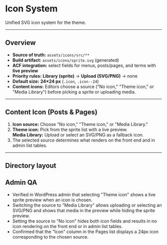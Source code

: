 # Icon System

Unified SVG icon system for the theme.

---

## Overview

- **Source of truth:** `assets/icons/src/**`  
- **Build artifact:** `assets/icons/sprite.svg` (generated)  
- **ACF integration:** select fields for menus, posts/pages, and terms with **live preview**
- **Priority rules:** **Library (sprite)** → **Upload (SVG/PNG)** → none
- **Default size:** **24×24 px** (`.icon`, `.icon--24`)
- **Content icons:** Editors choose a source ("No icon," "Theme icon," or "Media Library") before picking a sprite or uploading media.

---

## Content Icon (Posts & Pages)

1. **Icon source:** Choose "No icon," "Theme icon," or "Media Library."
2. **Theme icon:** Pick from the sprite list with a live preview.  
   **Media Library:** Upload or select an SVG/PNG as a fallback icon.
3. The selected source determines what renders on the front end and in admin list tables.

---

## Directory layout

## Admin QA

- Verified in WordPress admin that selecting "Theme icon" shows a live sprite preview when an icon is chosen.
- Switching the source to "Media Library" allows uploading or selecting an SVG/PNG and shows that media in the preview while hiding the sprite preview.
- Setting the source to "No icon" hides both icon fields and results in no icon rendering on the front end or in admin list tables.
- Confirmed that the "Icon" column in the Pages list displays a 24px icon corresponding to the chosen source.

